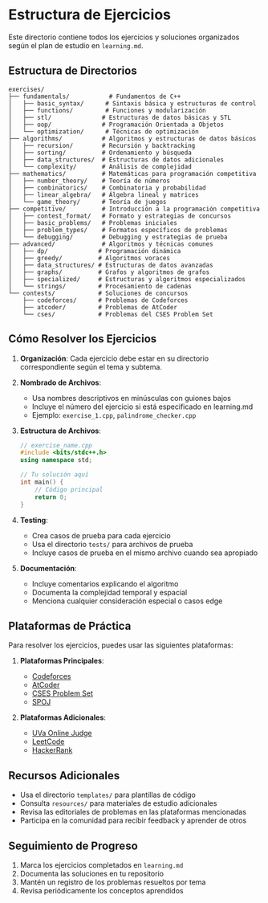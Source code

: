 # Estructura de Ejercicios

Este directorio contiene todos los ejercicios y soluciones organizados según el plan de estudio en `learning.md`.

## Estructura de Directorios

```
exercises/
├── fundamentals/           # Fundamentos de C++
│   ├── basic_syntax/      # Sintaxis básica y estructuras de control
│   ├── functions/         # Funciones y modularización
│   ├── stl/              # Estructuras de datos básicas y STL
│   ├── oop/              # Programación Orientada a Objetos
│   └── optimization/      # Técnicas de optimización
├── algorithms/           # Algoritmos y estructuras de datos básicos
│   ├── recursion/        # Recursión y backtracking
│   ├── sorting/          # Ordenamiento y búsqueda
│   ├── data_structures/  # Estructuras de datos adicionales
│   └── complexity/       # Análisis de complejidad
├── mathematics/          # Matemáticas para programación competitiva
│   ├── number_theory/    # Teoría de números
│   ├── combinatorics/    # Combinatoria y probabilidad
│   ├── linear_algebra/   # Álgebra lineal y matrices
│   └── game_theory/      # Teoría de juegos
├── competitive/          # Introducción a la programación competitiva
│   ├── contest_format/   # Formato y estrategias de concursos
│   ├── basic_problems/   # Problemas iniciales
│   ├── problem_types/    # Formatos específicos de problemas
│   └── debugging/        # Debugging y estrategias de prueba
├── advanced/             # Algoritmos y técnicas comunes
│   ├── dp/              # Programación dinámica
│   ├── greedy/          # Algoritmos voraces
│   ├── data_structures/ # Estructuras de datos avanzadas
│   ├── graphs/          # Grafos y algoritmos de grafos
│   ├── specialized/     # Estructuras y algoritmos especializados
│   └── strings/         # Procesamiento de cadenas
└── contests/            # Soluciones de concursos
    ├── codeforces/      # Problemas de Codeforces
    ├── atcoder/         # Problemas de AtCoder
    └── cses/            # Problemas del CSES Problem Set
```

## Cómo Resolver los Ejercicios

1. **Organización**: Cada ejercicio debe estar en su directorio correspondiente según el tema y subtema.

2. **Nombrado de Archivos**: 
   - Usa nombres descriptivos en minúsculas con guiones bajos
   - Incluye el número del ejercicio si está especificado en learning.md
   - Ejemplo: `exercise_1.cpp`, `palindrome_checker.cpp`

3. **Estructura de Archivos**:
   ```cpp
   // exercise_name.cpp
   #include <bits/stdc++.h>
   using namespace std;

   // Tu solución aquí
   int main() {
       // Código principal
       return 0;
   }
   ```

4. **Testing**:
   - Crea casos de prueba para cada ejercicio
   - Usa el directorio `tests/` para archivos de prueba
   - Incluye casos de prueba en el mismo archivo cuando sea apropiado

5. **Documentación**:
   - Incluye comentarios explicando el algoritmo
   - Documenta la complejidad temporal y espacial
   - Menciona cualquier consideración especial o casos edge

## Plataformas de Práctica

Para resolver los ejercicios, puedes usar las siguientes plataformas:

1. **Plataformas Principales**:
   - [Codeforces](https://codeforces.com/)
   - [AtCoder](https://atcoder.jp/)
   - [CSES Problem Set](https://cses.fi/problemset/)
   - [SPOJ](https://www.spoj.com/)

2. **Plataformas Adicionales**:
   - [UVa Online Judge](https://onlinejudge.org/)
   - [LeetCode](https://leetcode.com/)
   - [HackerRank](https://www.hackerrank.com/)

## Recursos Adicionales

- Usa el directorio `templates/` para plantillas de código
- Consulta `resources/` para materiales de estudio adicionales
- Revisa las editoriales de problemas en las plataformas mencionadas
- Participa en la comunidad para recibir feedback y aprender de otros

## Seguimiento de Progreso

1. Marca los ejercicios completados en `learning.md`
2. Documenta las soluciones en tu repositorio
3. Mantén un registro de los problemas resueltos por tema
4. Revisa periódicamente los conceptos aprendidos 